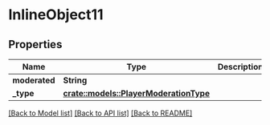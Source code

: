 # InlineObject11

## Properties

Name | Type | Description | Notes
------------ | ------------- | ------------- | -------------
**moderated** | **String** |  | [readonly]
**_type** | [**crate::models::PlayerModerationType**](PlayerModerationType.md) |  | 

[[Back to Model list]](../README.md#documentation-for-models) [[Back to API list]](../README.md#documentation-for-api-endpoints) [[Back to README]](../README.md)


